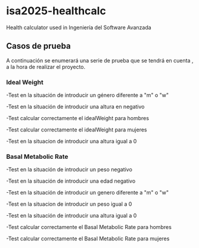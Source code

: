 # isa2025-healthcalc
Health calculator used in Ingeniería del Software Avanzada

## Casos de prueba 

A continuación se enumerará una serie de prueba que se tendrá en cuenta , a la hora de realizar el proyecto.

### Ideal Weight
 -Test en la situación de introducir un género diferente a "m" o "w"

 -Test en la situación de introducir una altura en negativo

 -Test calcular correctamente el idealWeight para hombres

 -Test calcular correctamente el idealWeight para mujeres

 -Test en la situacion de introducir una altura igual a 0



### Basal Metabolic Rate
-Test en la situación de introducir un peso negativo

-Test en la situación de introducir una edad negativo

-Test en la situación de introducir un genero diferente a "m" o "w"

-Test en la situacion de introducir un peso igual a 0

-Test en la situación de introducir una altura igual a 0

-Test calcular correctamente el Basal Metabolic Rate para hombres

-Test calcular correctamente el Basal Metabolic Rate para mujeres
